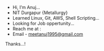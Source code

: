 - Hi, I’m Anuj...
- NIT Durgapur {Metallurgy}
- Learned Linux, Git, AWS, Shell Scripting...
- Looking for Job oppertunity...
- Reach me at : 
- Email - meetanuj1995@gmail.com

Thanks...!
